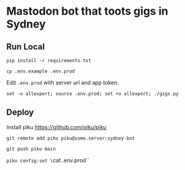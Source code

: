 # Mastodon bot that toots gigs in Sydney

## Run Local

`pip install -r requirements.txt`

`cp .env.example .env.prod`

Edit `.env.prod` with server url and app token.

`set -o allexport; source .env.prod; set +o allexport; ./gigs.py`

##  Deploy

Install piku https://github.com/piku/piku

`git remote add piku piku@some.server:sydney-bot`

`git push piku main`

`piku config:set \`cat .env.prod\``